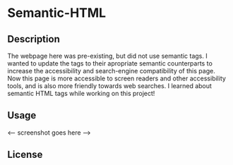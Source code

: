 # Semantic-HTML

## Description

The webpage here was pre-existing, but did not use semantic tags. I wanted to update the tags to their apropriate semantic counterparts to increase the accessibility and search-engine compatibility of this page. Now this page is more accessible to screen readers and other accessibility tools, and is also more friendly towards web searches. I learned about semantic HTML tags while working on this project!

## Usage

<-- screenshot goes here -->

## License